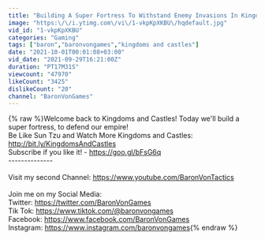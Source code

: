```yaml
---
title: "Building A Super Fortress To Withstand Enemy Invasions In Kingdoms And Castles AI Update"
image: "https:\/\/i.ytimg.com\/vi\/1-vkpKpXKBU\/hqdefault.jpg"
vid_id: "1-vkpKpXKBU"
categories: "Gaming"
tags: ["baron","baronvongames","kingdoms and castles"]
date: "2021-10-01T00:01:08+03:00"
vid_date: "2021-09-29T16:21:00Z"
duration: "PT17M31S"
viewcount: "47970"
likeCount: "3425"
dislikeCount: "20"
channel: "BaronVonGames"
---
```

{% raw %}Welcome back to Kingdoms and Castles! Today we'll build a super fortress, to defend our empire!<br />Be Like Sun Tzu and Watch More Kingdoms and Castles: <a rel="nofollow" target="blank" href="http://bit.ly/KingdomsAndCastles">http://bit.ly/KingdomsAndCastles</a><br />Subscribe if you like it! - <a rel="nofollow" target="blank" href="https://goo.gl/bFsG6q">https://goo.gl/bFsG6q</a><br />--------------<br /><br />Visit my second Channel: <a rel="nofollow" target="blank" href="https://www.youtube.com/BaronVonTactics">https://www.youtube.com/BaronVonTactics</a><br /><br />Join me on my Social Media: <br />Twitter: <a rel="nofollow" target="blank" href="https://twitter.com/BaronVonGames">https://twitter.com/BaronVonGames</a><br />Tik Tok: <a rel="nofollow" target="blank" href="https://www.tiktok.com/@baronvongames">https://www.tiktok.com/@baronvongames</a> <br />Facebook: <a rel="nofollow" target="blank" href="https://www.facebook.com/BaronVonGames">https://www.facebook.com/BaronVonGames</a><br />Instagram: <a rel="nofollow" target="blank" href="https://www.instagram.com/baronvongames">https://www.instagram.com/baronvongames</a>{% endraw %}
